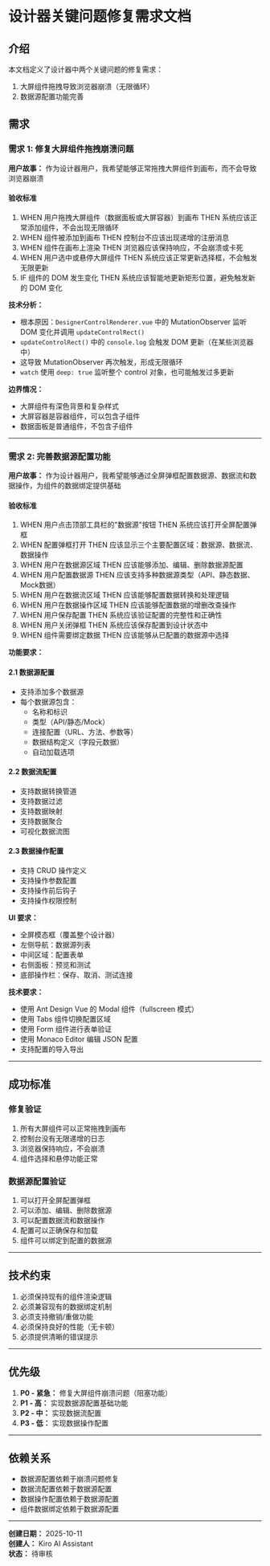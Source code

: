 # 设计器关键问题修复需求文档

## 介绍

本文档定义了设计器中两个关键问题的修复需求：

1. 大屏组件拖拽导致浏览器崩溃（无限循环）
2. 数据源配置功能完善

## 需求

### 需求 1: 修复大屏组件拖拽崩溃问题

**用户故事：** 作为设计器用户，我希望能够正常拖拽大屏组件到画布，而不会导致浏览器崩溃

#### 验收标准

1. WHEN 用户拖拽大屏组件（数据面板或大屏容器）到画布 THEN 系统应该正常添加组件，不会出现无限循环
2. WHEN 组件被添加到画布 THEN 控制台不应该出现递增的注册消息
3. WHEN 组件在画布上渲染 THEN 浏览器应该保持响应，不会崩溃或卡死
4. WHEN 用户选中或悬停大屏组件 THEN 系统应该正常更新选择框，不会触发无限更新
5. IF 组件的 DOM 发生变化 THEN 系统应该智能地更新矩形位置，避免触发新的 DOM 变化

**技术分析：**

- 根本原因：`DesignerControlRenderer.vue` 中的 MutationObserver 监听 DOM 变化并调用 `updateControlRect()`
- `updateControlRect()` 中的 `console.log` 会触发 DOM 更新（在某些浏览器中）
- 这导致 MutationObserver 再次触发，形成无限循环
- `watch` 使用 `deep: true` 监听整个 control 对象，也可能触发过多更新

**边界情况：**

- 大屏组件有深色背景和复杂样式
- 大屏容器是容器组件，可以包含子组件
- 数据面板是普通组件，不包含子组件

---

### 需求 2: 完善数据源配置功能

**用户故事：** 作为设计器用户，我希望能够通过全屏弹框配置数据源、数据流和数据操作，为组件的数据绑定提供基础

#### 验收标准

1. WHEN 用户点击顶部工具栏的"数据源"按钮 THEN 系统应该打开全屏配置弹框
2. WHEN 配置弹框打开 THEN 应该显示三个主要配置区域：数据源、数据流、数据操作
3. WHEN 用户在数据源区域 THEN 应该能够添加、编辑、删除数据源配置
4. WHEN 用户配置数据源 THEN 应该支持多种数据源类型（API、静态数据、Mock数据）
5. WHEN 用户在数据流区域 THEN 应该能够配置数据转换和处理逻辑
6. WHEN 用户在数据操作区域 THEN 应该能够配置数据的增删改查操作
7. WHEN 用户保存配置 THEN 系统应该验证配置的完整性和正确性
8. WHEN 用户关闭弹框 THEN 系统应该保存配置到设计状态中
9. WHEN 组件需要绑定数据 THEN 应该能够从已配置的数据源中选择

**功能要求：**

#### 2.1 数据源配置

- 支持添加多个数据源
- 每个数据源包含：
  - 名称和标识
  - 类型（API/静态/Mock）
  - 连接配置（URL、方法、参数等）
  - 数据结构定义（字段元数据）
  - 自动加载选项

#### 2.2 数据流配置

- 支持数据转换管道
- 支持数据过滤
- 支持数据映射
- 支持数据聚合
- 可视化数据流图

#### 2.3 数据操作配置

- 支持 CRUD 操作定义
- 支持操作参数配置
- 支持操作前后钩子
- 支持操作权限控制

**UI 要求：**

- 全屏模态框（覆盖整个设计器）
- 左侧导航：数据源列表
- 中间区域：配置表单
- 右侧面板：预览和测试
- 底部操作栏：保存、取消、测试连接

**技术要求：**

- 使用 Ant Design Vue 的 Modal 组件（fullscreen 模式）
- 使用 Tabs 组件切换配置区域
- 使用 Form 组件进行表单验证
- 使用 Monaco Editor 编辑 JSON 配置
- 支持配置的导入导出

---

## 成功标准

### 修复验证

1. 所有大屏组件可以正常拖拽到画布
2. 控制台没有无限递增的日志
3. 浏览器保持响应，不会崩溃
4. 组件选择和悬停功能正常

### 数据源配置验证

1. 可以打开全屏配置弹框
2. 可以添加、编辑、删除数据源
3. 可以配置数据流和数据操作
4. 配置可以正确保存和加载
5. 组件可以绑定到配置的数据源

---

## 技术约束

1. 必须保持现有的组件渲染逻辑
2. 必须兼容现有的数据绑定机制
3. 必须支持撤销/重做功能
4. 必须保持良好的性能（无卡顿）
5. 必须提供清晰的错误提示

---

## 优先级

1. **P0 - 紧急：** 修复大屏组件崩溃问题（阻塞功能）
2. **P1 - 高：** 实现数据源配置基础功能
3. **P2 - 中：** 实现数据流配置
4. **P3 - 低：** 实现数据操作配置

---

## 依赖关系

- 数据源配置依赖于崩溃问题修复
- 数据流配置依赖于数据源配置
- 数据操作配置依赖于数据源配置
- 组件数据绑定依赖于数据源配置

---

**创建日期：** 2025-10-11  
**创建人：** Kiro AI Assistant  
**状态：** 待审核
